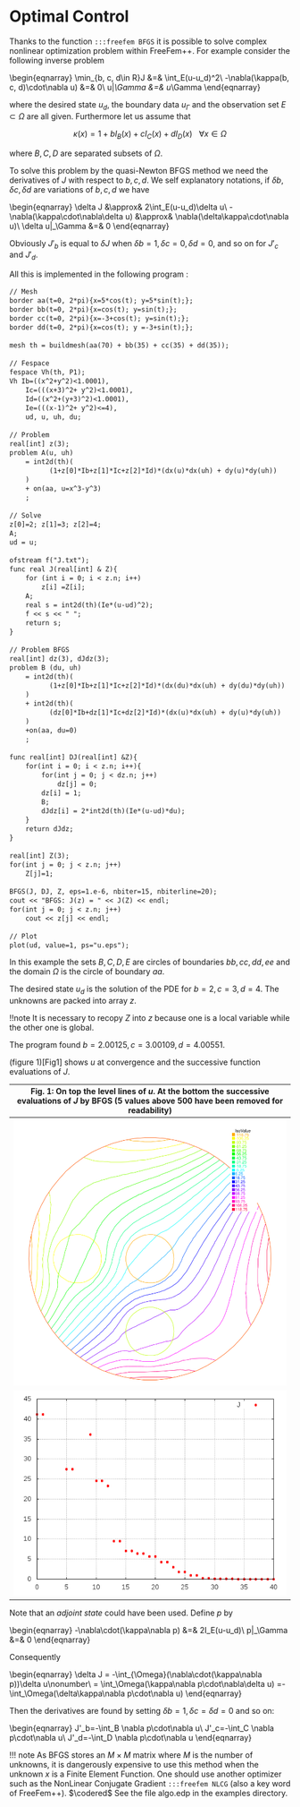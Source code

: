 # Optimal Control

Thanks to the function `:::freefem BFGS` it is possible to solve complex nonlinear optimization problem within FreeFem++. For example consider the following inverse problem

\begin{eqnarray}
	\min_{b, c, d\in R}J &=& \int_E(u-u_d)^2\\
	-\nabla(\kappa(b, c, d)\cdot\nabla u) &=& 0\\
	u|_\Gamma &=& u_\Gamma
\end{eqnarray}

where the desired state $u_d$, the boundary data $u_\Gamma$ and the observation set $E\subset\Omega$ are all given. Furthermore let us assume that

$$
\kappa(x)=1+bI_B(x)+cI_C(x)+dI_D(x)~~~\forall x\in\Omega
$$

where $B,C,D$ are separated subsets of $\Omega$.

To solve this problem by the quasi-Newton BFGS method we need the derivatives of $J$ with respect to $b,c,d$. We self explanatory notations, if $\delta b,\delta c,\delta d$ are variations of $b,c,d$ we have

\begin{eqnarray}
	\delta J &\approx& 2\int_E(u-u_d)\delta u\\
	-\nabla(\kappa\cdot\nabla\delta u) &\approx& \nabla(\delta\kappa\cdot\nabla u)\\
	\delta u|_\Gamma &=& 0
\end{eqnarray}

Obviously $J'_b$ is equal to $\delta J$ when $\delta b=1,\delta c=0,\delta d=0$, and so on for $J'_c$ and $J'_d$.

All this is implemented in the following program :

```freefem
// Mesh
border aa(t=0, 2*pi){x=5*cos(t); y=5*sin(t);};
border bb(t=0, 2*pi){x=cos(t); y=sin(t);};
border cc(t=0, 2*pi){x=-3+cos(t); y=sin(t);};
border dd(t=0, 2*pi){x=cos(t); y =-3+sin(t);};

mesh th = buildmesh(aa(70) + bb(35) + cc(35) + dd(35));

// Fespace
fespace Vh(th, P1);
Vh Ib=((x^2+y^2)<1.0001),
	Ic=(((x+3)^2+ y^2)<1.0001),
	Id=((x^2+(y+3)^2)<1.0001),
	Ie=(((x-1)^2+ y^2)<=4),
	ud, u, uh, du;

// Problem
real[int] z(3);
problem A(u, uh)
	= int2d(th)(
		  (1+z[0]*Ib+z[1]*Ic+z[2]*Id)*(dx(u)*dx(uh) + dy(u)*dy(uh))
	)
	+ on(aa, u=x^3-y^3)
	;

// Solve
z[0]=2; z[1]=3; z[2]=4;
A;
ud = u;

ofstream f("J.txt");
func real J(real[int] & Z){
	for (int i = 0; i < z.n; i++)
		z[i] =Z[i];
	A;
	real s = int2d(th)(Ie*(u-ud)^2);
	f << s << " ";
	return s;
}

// Problem BFGS
real[int] dz(3), dJdz(3);
problem B (du, uh)
	= int2d(th)(
		  (1+z[0]*Ib+z[1]*Ic+z[2]*Id)*(dx(du)*dx(uh) + dy(du)*dy(uh))
	)
	+ int2d(th)(
		  (dz[0]*Ib+dz[1]*Ic+dz[2]*Id)*(dx(u)*dx(uh) + dy(u)*dy(uh))
	)
	+on(aa, du=0)
	;

func real[int] DJ(real[int] &Z){
	for(int i = 0; i < z.n; i++){
		for(int j = 0; j < dz.n; j++)
			dz[j] = 0;
		dz[i] = 1;
		B;
		dJdz[i] = 2*int2d(th)(Ie*(u-ud)*du);
	}
	return dJdz;
}

real[int] Z(3);
for(int j = 0; j < z.n; j++)
	Z[j]=1;

BFGS(J, DJ, Z, eps=1.e-6, nbiter=15, nbiterline=20);
cout << "BFGS: J(z) = " << J(Z) << endl;
for(int j = 0; j < z.n; j++)
	cout << z[j] << endl;

// Plot
plot(ud, value=1, ps="u.eps");
```

In this example the sets $B,C,D,E$ are circles of boundaries $bb,cc,dd,ee$ and the domain $\Omega$ is the circle of boundary $aa$.

The desired state $u_d$ is the solution of the PDE for $b=2,c=3,d=4$. The unknowns are packed into array $z$.

!!note
 	It is necessary to recopy $Z$ into $z$ because one is a local variable while the other one is global.

The program found $b=2.00125,c=3.00109,d=4.00551$.

(figure 1)[Fig1] shows $u$ at convergence and the successive function evaluations of $J$.

|<a name="Fig1">Fig. 1</a>: On top the level lines of $u$. At the bottom the successive evaluations of $J$ by BFGS (5 values above 500 have been removed for readability)|
|:----:|
|![u BFGS](images/u-bfgs.svg)|
|![j BFGS](images/OptimalControl_J.png)|

Note that an _adjoint state_ could have been used. Define $p$ by

\begin{eqnarray}
	-\nabla\cdot(\kappa\nabla p) &=& 2I_E(u-u_d)\\
	p|_\Gamma &=& 0
\end{eqnarray}

Consequently

\begin{eqnarray}
	\delta J = -\int_{\Omega}(\nabla\cdot(\kappa\nabla p))\delta u\nonumber\\
	= \int_\Omega(\kappa\nabla p\cdot\nabla\delta u)
	=-\int_\Omega(\delta\kappa\nabla p\cdot\nabla u)
\end{eqnarray}

Then the derivatives are found by setting $\delta b=1, \delta c=\delta d=0$ and so on:

\begin{eqnarray}
	J'_b=-\int_B \nabla p\cdot\nabla u\\
	J'_c=-\int_C \nabla p\cdot\nabla u\\
	J'_d=-\int_D \nabla p\cdot\nabla u
\end{eqnarray}

!!! note
	As BFGS stores an $M\times M$ matrix where $M$ is the number of unknowns, it is dangerously expensive to use this method when the unknown $x$ is a Finite Element Function. One should use another optimizer such as the NonLinear Conjugate Gradient `:::freefem NLCG` (also a key word of FreeFem++).	$\codered$ See the file algo.edp in the examples directory.

